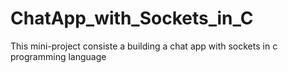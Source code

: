 # ChatApp_with_Sockets_in_C

This mini-project consiste a building a chat app with sockets in c programming language
